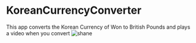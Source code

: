 # KoreanCurrencyConverter
This app converts the Korean Currency of Won to British Pounds and plays a video when you convert
![shane](https://user-images.githubusercontent.com/79209011/138600811-af1c8d85-e393-41d5-ac89-bb76e39e6aae.jpg)
